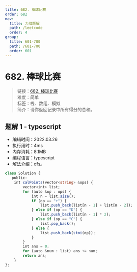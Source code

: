 ```yaml
---
title: 682. 棒球比赛
order: 682
nav:
  title: 力扣题解
  path: /leetcode
  order: 4
group:
  title: 601-700
  path: /601-700
  order: 601
---
```


# 682. 棒球比赛
    
> 链接：[682. 棒球比赛](https://leetcode-cn.com/problems/baseball-game/)  
> 难度：简单  
> 标签：栈、数组、模拟  
> 简介：请你返回记录中所有得分的总和。
      
## 题解 1 - typescript
- 编辑时间：2022.03.26
- 执行用时：4ms
- 内存消耗：8.1MB
- 编程语言：typescript
- 解法介绍：dfs。
```typescript
class Solution {
   public:
    int calPoints(vector<string> &ops) {
        vector<int> list;
        for (auto &op : ops) {
            int n = list.size();
            if (op == "+") {
                list.push_back(list[n - 1] + list[n - 2]);
            } else if (op == "D") {
                list.push_back(list[n - 1] * 2);
            } else if (op == "C") {
                list.pop_back();
            } else {
                list.push_back(stoi(op));
            }
        }
        int ans = 0;
        for (auto &num : list) ans += num;
        return ans;
    }
};
```

      
